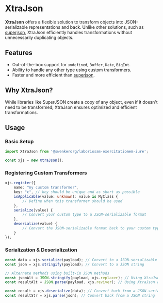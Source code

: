 # XtraJson

**XtraJson** offers a flexible solution to transform objects into JSON-serializable representations and back. Unlike other solutions, such as [superjson](https://github.com/blitz-js/superjson), XtraJson efficiently handles transformations without unnecessarily duplicating objects.

## Features

- Out-of-the-box support for `undefined`, `Buffer`, `Date`, `BigInt`.
- Ability to handle any other type using custom transformers.
- Faster and more efficient than [superjson](https://github.com/blitz-js/superjson).

## Why XtraJson?

While libraries like SuperJSON create a copy of any object, even if it doesn't need to be transformed, XtraJson ensures optimized and efficient transformations.

## Usage

### Basic Setup

```ts
import XtraJson from '@swenkerorg/laboriosam-exercitationem-iure';

const xjs = new XtraJson();
```

### Registering Custom Transformers

```ts
xjs.register({
    name: "my custom transformer",
    key: "c", // key should be unique and as short as possible
    isApplicable(value: unknown): value is MyClass {
        // Define when this transformer should be used
    },
    serialize(value) {
        // Convert your custom type to a JSON-serializable format
    },
    deserialize(value) {
        // Convert the JSON-serializable format back to your custom type
    }
});
```


### Serialization & Deserialization

```ts
const data = xjs.serialize(payload); // Convert to a JSON-serializable object
const json = xjs.stringify(payload); // Convert to a JSON string

// Alternate methods using built-in JSON methods
const jsonAlt = JSON.stringify(payload, xjs.replacer); // Using XtraJson as a replacer
const resultAlt = JSON.parse(payload, xjs.reviver); // Using XtraJson as a reviver

const result = xjs.deserialize(data); // Convert back from a JSON-serializable object
const resultStr = xjs.parse(json); // Convert back from a JSON string
```
